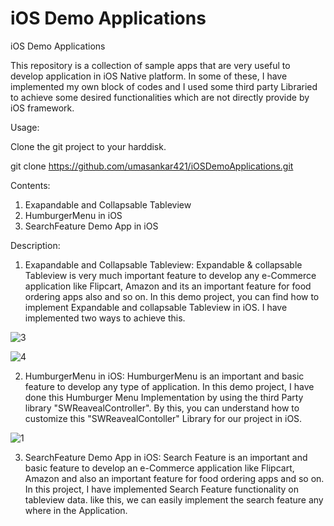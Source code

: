 # iOS Demo Applications
iOS Demo Applications

This repository is a collection of sample apps that are very useful to develop application in iOS Native platform. In some of these, I have implemented my own block of codes and I used some third party Libraried to achieve some desired functionalities which are not directly provide by iOS framework.

Usage:

Clone the git project to your harddisk.

git clone https://github.com/umasankar421/iOSDemoApplications.git

Contents:

1. Exapandable and Collapsable Tableview
2. HumburgerMenu in iOS
3. SearchFeature Demo App in iOS

Description:

1. Exapandable and Collapsable Tableview: Expandable & collapsable Tableview is very much important feature to develop any e-Commerce application like Flipcart, Amazon and its an important feature for food ordering apps also and so on. In this demo project, you can find how to implement Expandable and collapsable Tableview in iOS. I have implemented two ways to achieve this.

![3](https://cloud.githubusercontent.com/assets/16932599/21346062/b24468d8-c6c8-11e6-9a90-a588295b5c46.jpg)

![4](https://cloud.githubusercontent.com/assets/16932599/21346070/b67d7336-c6c8-11e6-94a7-5c0bea8942bf.jpg)


2. HumburgerMenu in iOS: HumburgerMenu is an important and basic feature to develop any type of application. In this demo project, I have done this Humburger Menu Implementation by using the third Party library "SWReavealController". By this, you can understand how to customize this "SWReavealContoller" Library for our project in iOS.


![1](https://cloud.githubusercontent.com/assets/16932599/21345832/c4162070-c6c7-11e6-951d-5d10aa2647a6.jpg)


3. SearchFeature Demo App in iOS: Search Feature is an important and basic feature to develop an e-Commerce application like Flipcart, Amazon and also an important feature for food ordering apps and so on. In this project, I have implemented Search Feature functionality on tableview data. like this, we can easily implement the search feature any where in the Application.
